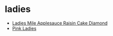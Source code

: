# ladies

 * [Ladies Mile Applesauce Raisin Cake Diamond](../../index/l/ladies-mile-applesauce-raisin-cake-diamond-10172.json)
 * [Pink Ladies](../../index/p/pink-ladies.json)
